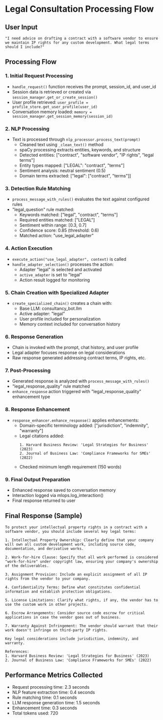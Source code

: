 # Legal Consultation Processing Flow

## User Input
```
"I need advice on drafting a contract with a software vendor to ensure we maintain IP rights for any custom development. What legal terms should I include?"
```

## Processing Flow

### 1. Initial Request Processing
- `handle_request()` function receives the prompt, session_id, and user_id
- Session data is retrieved or created via `session_manager.get_or_create_session()`
- User profile retrieved: `user_profile = profile_store.get_user_profile(user_id)`
- Conversation memory loaded: `memory = session_manager.get_session_memory(session_id)`

### 2. NLP Processing
- Text is processed through `nlp_processor.process_text(prompt)`
  - Cleaned text using `_clean_text()` method
  - spaCy processing extracts entities, keywords, and structure
  - Detected entities: ["contract", "software vendor", "IP rights", "legal terms"]
  - Entity types mapped: ["LEGAL": "contract", "terms"]
  - Sentiment analysis: neutral sentiment (0.5)
  - Domain terms extracted: ["legal": ["contract", "terms"]]

### 3. Detection Rule Matching
- `process_message_with_rules()` evaluates the text against configured rules
- "legal_question" rule matched:
  - Keywords matched: ["legal", "contract", "terms"]
  - Required entities matched: ["LEGAL"]
  - Sentiment within range: [0.3, 0.7]
  - Confidence score: 0.85 (threshold: 0.6)
  - Matched action: "use_legal_adapter"

### 4. Action Execution
- `execute_action("use_legal_adapter", context)` is called
- `handle_adapter_selection()` processes the action:
  - Adapter "legal" is selected and activated
  - `active_adapter` is set to "legal"
  - Action result logged for monitoring

### 5. Chain Creation with Specialized Adapter
- `create_specialized_chain()` creates a chain with:
  - Base LLM: consultancy_bot.llm
  - Active adapter: "legal"
  - User profile included for personalization
  - Memory context included for conversation history

### 6. Response Generation
- Chain is invoked with the prompt, chat history, and user profile
- Legal adapter focuses response on legal considerations
- Raw response generated addressing contract terms, IP rights, etc.

### 7. Post-Processing
- Generated response is analyzed with `process_message_with_rules()`
- "legal_response_quality" rule matched
- `enhance_response` action triggered with "legal_response_quality" enhancement type

### 8. Response Enhancement
- `response_enhancer.enhance_response()` applies enhancements:
  - Domain-specific terminology added: ["jurisdiction", "indemnity", "warranty"]
  - Legal citations added:
    ```
    1. Harvard Business Review: 'Legal Strategies for Business' (2023)
    2. Journal of Business Law: 'Compliance Frameworks for SMEs' (2022)
    ```
  - Checked minimum length requirement (150 words)

### 9. Final Output Preparation
- Enhanced response saved to conversation memory
- Interaction logged via mlops.log_interaction()
- Final response returned to user

## Final Response (Sample)
```
To protect your intellectual property rights in a contract with a software vendor, you should include several key legal terms:

1. Intellectual Property Ownership: Clearly define that your company will own all custom development work, including source code, documentation, and derivative works.

2. Work-for-hire Clause: Specify that all work performed is considered "work-for-hire" under copyright law, ensuring your company's ownership of the deliverables.

3. Assignment Provision: Include an explicit assignment of all IP rights from the vendor to your company.

4. Confidentiality Terms: Define what constitutes confidential information and establish protection obligations.

5. License Limitations: Clarify what rights, if any, the vendor has to use the custom work in other projects.

6. Escrow Arrangements: Consider source code escrow for critical applications in case the vendor goes out of business.

7. Warranty Against Infringement: The vendor should warrant that their work doesn't infringe on third-party IP rights.

Key legal considerations include jurisdiction, indemnity, and warranty.

References:
1. Harvard Business Review: 'Legal Strategies for Business' (2023)
2. Journal of Business Law: 'Compliance Frameworks for SMEs' (2022)
```

## Performance Metrics Collected
- Request processing time: 2.3 seconds
- NLP feature extraction time: 0.4 seconds
- Rule matching time: 0.1 seconds
- LLM response generation time: 1.5 seconds
- Enhancement time: 0.3 seconds
- Total tokens used: 720 